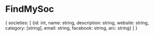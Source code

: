 # FindMySoc


{
societies: [
    {id: int, name: string, description: string, website: string, category: [string], email: string, facebook: string, arc: string}
]
}
